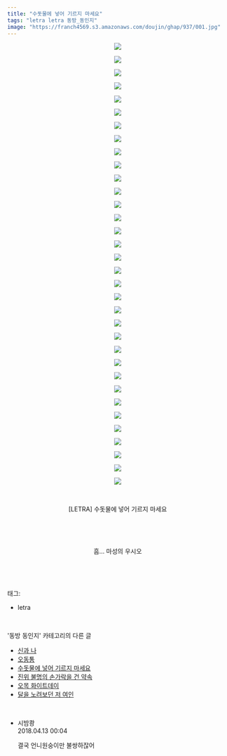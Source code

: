 ```yaml
---
title: "수돗물에 넣어 기르지 마세요"
tags: "letra letra 동방_동인지"
image: "https://franch4569.s3.amazonaws.com/doujin/ghap/937/001.jpg"
---
```

<div class="article">
<p style="text-align: center; clear: none; float: none;"><img src="{{ site.imgserver2 }}/ghap/937/001.jpg"/></p>
<p style="text-align: center; clear: none; float: none;"><img src="{{ site.imgserver2 }}/ghap/937/002.jpg"/></p>
<p style="text-align: center; clear: none; float: none;"><img src="{{ site.imgserver2 }}/ghap/937/003.jpg"/></p>
<p style="text-align: center; clear: none; float: none;"><img src="{{ site.imgserver2 }}/ghap/937/004.jpg"/></p>
<p style="text-align: center; clear: none; float: none;"><img src="{{ site.imgserver2 }}/ghap/937/005.jpg"/></p>
<p style="text-align: center; clear: none; float: none;"><img src="{{ site.imgserver2 }}/ghap/937/006.jpg"/></p>
<p style="text-align: center; clear: none; float: none;"><img src="{{ site.imgserver2 }}/ghap/937/007.jpg"/></p>
<p style="text-align: center; clear: none; float: none;"><img src="{{ site.imgserver2 }}/ghap/937/008.jpg"/></p>
<p style="text-align: center; clear: none; float: none;"><img src="{{ site.imgserver2 }}/ghap/937/009.jpg"/></p>
<p style="text-align: center; clear: none; float: none;"><img src="{{ site.imgserver2 }}/ghap/937/010.jpg"/></p>
<p style="text-align: center; clear: none; float: none;"><img src="{{ site.imgserver2 }}/ghap/937/011.jpg"/></p>
<p style="text-align: center; clear: none; float: none;"><img src="{{ site.imgserver2 }}/ghap/937/012.jpg"/></p>
<p style="text-align: center; clear: none; float: none;"><img src="{{ site.imgserver2 }}/ghap/937/013.jpg"/></p>
<p style="text-align: center; clear: none; float: none;"><img src="{{ site.imgserver2 }}/ghap/937/014.jpg"/></p>
<p style="text-align: center; clear: none; float: none;"><img src="{{ site.imgserver2 }}/ghap/937/015.jpg"/></p>
<p style="text-align: center; clear: none; float: none;"><img src="{{ site.imgserver2 }}/ghap/937/016.jpg"/></p>
<p style="text-align: center; clear: none; float: none;"><img src="{{ site.imgserver2 }}/ghap/937/017.jpg"/></p>
<p style="text-align: center; clear: none; float: none;"><img src="{{ site.imgserver2 }}/ghap/937/018.jpg"/></p>
<p style="text-align: center; clear: none; float: none;"><img src="{{ site.imgserver2 }}/ghap/937/019.jpg"/></p>
<p style="text-align: center; clear: none; float: none;"><img src="{{ site.imgserver2 }}/ghap/937/020.jpg"/></p>
<p style="text-align: center; clear: none; float: none;"><img src="{{ site.imgserver2 }}/ghap/937/021.jpg"/></p>
<p style="text-align: center; clear: none; float: none;"><img src="{{ site.imgserver2 }}/ghap/937/022.jpg"/></p>
<p style="text-align: center; clear: none; float: none;"><img src="{{ site.imgserver2 }}/ghap/937/023.jpg"/></p>
<p style="text-align: center; clear: none; float: none;"><img src="{{ site.imgserver2 }}/ghap/937/024.jpg"/></p>
<p style="text-align: center; clear: none; float: none;"><img src="{{ site.imgserver2 }}/ghap/937/025.jpg"/></p>
<p style="text-align: center; clear: none; float: none;"><img src="{{ site.imgserver2 }}/ghap/937/026.jpg"/></p>
<p style="text-align: center; clear: none; float: none;"><img src="{{ site.imgserver2 }}/ghap/937/027.jpg"/></p>
<p style="text-align: center; clear: none; float: none;"><img src="{{ site.imgserver2 }}/ghap/937/028.jpg"/></p>
<p style="text-align: center; clear: none; float: none;"><img src="{{ site.imgserver2 }}/ghap/937/029.jpg"/></p>
<p style="text-align: center; clear: none; float: none;"><img src="{{ site.imgserver2 }}/ghap/937/030.jpg"/></p>
<p style="text-align: center; clear: none; float: none;"><img src="{{ site.imgserver2 }}/ghap/937/031.jpg"/></p>
<p style="text-align: center; clear: none; float: none;"><img src="{{ site.imgserver2 }}/ghap/937/032.jpg"/></p>
<p style="text-align: center; clear: none; float: none;"><img src="{{ site.imgserver2 }}/ghap/937/033.jpg"/></p>
<p style="text-align: center; clear: none; float: none;"><img src="{{ site.imgserver2 }}/ghap/937/034.jpg"/></p>
<p style="text-align: center; clear: none; float: none;"><br/></p>
<p style="text-align: center; clear: none; float: none;">[LETRA] 수돗물에 넣어 기르지 마세요</p>
<p style="text-align: center; clear: none; float: none;"><br/></p>
<p style="text-align: center; clear: none; float: none;"><br/></p>
<p style="text-align: center; clear: none; float: none;">흠... 마성의 우시오</p>
<p><br/></p>
</div><br/>
<div class="tagTrail">
<p>태그: </p>
<ul>
<li>letra</li>
</ul>
</div><br/>
<div class="another">
<p>'동방 동인지' 카테고리의 다른 글</p>
<ul>
<li><a href="/ghap_939">신과 나</a></li>
<li><a href="/ghap_938">오동통</a></li>
<li><a href="/ghap_937">수돗물에 넣어 기르지 마세요</a></li>
<li><a href="/ghap_935">진위 불명의 손가락을 건 약속</a></li>
<li><a href="/ghap_934">오목 화이트데이</a></li>
<li><a href="/ghap_933">달을 노려보던 저 여인</a></li>
</ul>
</div><br/>
<div class="cb_module cb_fluid">
<div class="cb_wrt cb_profile">
<div class="comment">
<ul>
<li class="cb_thumb_off" id="comment15238056">
<div class="cb_comment_area">
<div class="cb_info_area">
<div class="cb_section">
<span class="cb_nick_name">시밤쾅</span>
</div>
<div class="cb_section">
<span class="cb_date">2018.04.13 00:04 </span>
</div>
</div>
<div class="cb_dsc_comment">
<p class="cb_dsc">
											결국 언니원숭이만 불쌍하잖어
										</p>
</div>
</div></li>
</ul>
</div>
</div><!-- commentList close -->
</div><br/>
